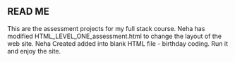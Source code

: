 ## READ ME

This are the assessment projects for my full stack course.
Neha has modified HTML_LEVEL_ONE_assessment.html to change the layout of the web site.
Neha Created added into blank HTML file - birthday coding. Run it and enjoy the site. 